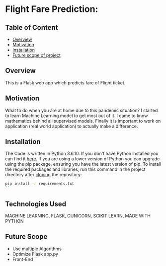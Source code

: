 # Flight Fare Prediction: 

## Table of Content
  * [Overview](#overview)
  * [Motivation](#motivation)
  * [Installation](#installation)
  * [Future scope of project](#future-scope)

## Overview
This is a Flask web app which predicts fare of Flight ticket.

## Motivation
What to do when you are at home due to this pandemic situation? I started to learn Machine Learning model to get most out of it. I came to know mathematics behind all supervised models. Finally it is important to work on application (real world application) to actually make a difference.

## Installation
The Code is written in Python 3.6.10. If you don't have Python installed you can find it [here](https://www.python.org/downloads/). If you are using a lower version of Python you can upgrade using the pip package, ensuring you have the latest version of pip. To install the required packages and libraries, run this command in the project directory after [cloning](https://www.howtogeek.com/451360/how-to-clone-a-github-repository/) the repository:
```bash
pip install -r requirements.txt
``
```

## Technologies Used
MACHINE LEARNING,
FLASK,
GUNICORN,
SCIKIT LEARN,
MADE WITH PYTHON 

## Future Scope

* Use multiple Algorithms
* Optimize Flask app.py
* Front-End 
